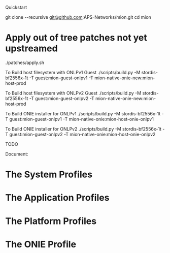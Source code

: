 Quickstart

git clone --recursive git@github.com:APS-Networks/mion.git
cd mion
# Apply out of tree patches not yet upstreamed
./patches/apply.sh


To Build host filesystem with ONLPv1 Guest
./scripts/build.py -M stordis-bf2556x-1t -T guest:mion-guest-onlpv1 -T mion-native-onie-new:mion-host-prod

To Build host filesystem with ONLPv2 Guest
./scripts/build.py -M stordis-bf2556x-1t -T guest:mion-guest-onlpv2 -T mion-native-onie-new:mion-host-prod

To Build ONIE installer for ONLPv1
./scripts/build.py -M stordis-bf2556x-1t -T guest:mion-guest-onlpv1 -T mion-native-onie:mion-host-onie-onlpv1

To Build ONIE installer for ONLPv2
./scripts/build.py -M stordis-bf2556x-1t -T guest:mion-guest-onlpv2 -T mion-native-onie:mion-host-onie-onlpv2


TODO

Document:

# The System Profiles
# The Application Profiles
# The Platform Profiles
# The ONIE Profile
